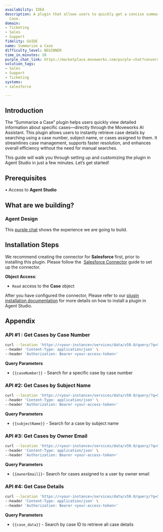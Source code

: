 ```yaml
---
availability: IDEA
description: A plugin that allows users to quickly get a concise summary of a Salesforce
  Case.
domain:
- Ticketing
- Sales
- Support
fidelity: GUIDE
name: Summarize a Case
difficulty_level: BEGINNER
time_in_minutes: 10
purple_chat_link: https://marketplace.moveworks.com/purple-chat?conversation=%7B%22messages%22%3A%5B%7B%22role%22%3A%22user%22%2C%22parts%22%3A%5B%7B%22richText%22%3A%22help+me+summarize+a+case%22%7D%5D%7D%2C%7B%22role%22%3A%22assistant%22%2C%22parts%22%3A%5B%7B%22richText%22%3A%22%3Cp%3ESure%2C+how+would+you+like+to+find+the+case%3F+I+can+look+up+a+case+by+its+number%2C+description+or+if+it%27s+assigned+to+you%3C%2Fp%3E%22%7D%5D%7D%2C%7B%22role%22%3A%22user%22%2C%22parts%22%3A%5B%7B%22richText%22%3A%22%3Cp%3EBy+description%2C+printer+not+working%3C%2Fp%3E%22%7D%5D%7D%2C%7B%22role%22%3A%22assistant%22%2C%22parts%22%3A%5B%7B%22reasoningSteps%22%3A%5B%7B%22status%22%3A%22success%22%2C%22richText%22%3A%22Searching+for+cases+matching+%27printer+not+working%27+in+%3Cb+xmlns%3D%5C%22http%3A%2F%2Fwww.w3.org%2F1999%2Fxhtml%5C%22%3Esalesforce%3C%2Fb%3E%22%7D%5D%7D%2C%7B%22richText%22%3A%22%3Cp+xmlns%3D%5C%22http%3A%2F%2Fwww.w3.org%2F1999%2Fxhtml%5C%22%3EI+found+a+few+cases+matching+that+description.+Please+select+the+one+you+want+a+summary+for+by+replying+with+the+number.%3C%2Fp%3E%3Col+xmlns%3D%5C%22http%3A%2F%2Fwww.w3.org%2F1999%2Fxhtml%5C%22%3E%3Cli%3E0018456+-+Main+office+printer+not+working%3C%2Fli%3E%3Cli%3E0018452+-+User+cannot+print+from+laptop%3C%2Fli%3E%3Cli%3E0018449+-+Error+message+on+3rd+floor+printer%3C%2Fli%3E%3C%2Fol%3E%22%7D%5D%7D%2C%7B%22role%22%3A%22user%22%2C%22parts%22%3A%5B%7B%22richText%22%3A%221%22%7D%5D%7D%2C%7B%22role%22%3A%22assistant%22%2C%22parts%22%3A%5B%7B%22reasoningSteps%22%3A%5B%7B%22status%22%3A%22success%22%2C%22richText%22%3A%22Retrieving+details+for+case+%3Cb+xmlns%3D%5C%22http%3A%2F%2Fwww.w3.org%2F1999%2Fxhtml%5C%22%3E0018456%3C%2Fb%3E+from+%3Cb+xmlns%3D%5C%22http%3A%2F%2Fwww.w3.org%2F1999%2Fxhtml%5C%22%3Esalesforce%3C%2Fb%3E%22%7D%5D%7D%2C%7B%22richText%22%3A%22%3Cp+xmlns%3D%5C%22http%3A%2F%2Fwww.w3.org%2F1999%2Fxhtml%5C%22%3EHere+is+the+summary+for+Case+%3Cb%3E0018456%3C%2Fb%3E%3A%3C%2Fp%3E%3Cul+xmlns%3D%5C%22http%3A%2F%2Fwww.w3.org%2F1999%2Fxhtml%5C%22%3E%3Cli%3E%3Cb%3ECustomer%3A%3C%2Fb%3E+John+Smith+%28Apex+Solutions%29%3C%2Fli%3E%3Cli%3E%3Cb%3ESubject%3A%3C%2Fb%3E+Main+office+printer+not+working%3C%2Fli%3E%3Cli%3E%3Cb%3EIssue+Description%3A%3C%2Fb%3E+The+main+office+printer+%28HP+LaserJet+4000%29+is+unresponsive.+Multiple+users+have+reported+being+unable+to+print+since+this+morning.+The+device+is+powered+on+but+shows+an+error+code.%3C%2Fli%3E%3Cli%3E%3Cb%3EThe+Ask%3A%3C%2Fb%3E+The+customer+needs+the+main+office+printer+fixed+as+it+is+impacting+the+entire+department%27s+productivity.%3C%2Fli%3E%3Cli%3E%3Cb%3EActions+Taken%3A%3C%2Fb%3E+Initial+troubleshooting+performed+via+remote+restart.+On-site+tech+%28Jane+Doe%29+has+been+dispatched+to+investigate+the+error+code.%3C%2Fli%3E%3Cli%3E%3Cb%3ECurrent+Status%3A%3C%2Fb%3E+In+Progress%3C%2Fli%3E%3Cli%3E%3Cb%3ENext+Steps%3A%3C%2Fb%3E+Awaiting+diagnosis+from+the+on-site+technician.+Expected+update+within+the+next+hour.%3C%2Fli%3E%3C%2Ful%3E%22%7D%2C%7B%22citations%22%3A%5B%7B%22connectorName%22%3A%22salesforce%22%2C%22citationTitle%22%3A%220018456+-+Main+office+printer+not+working%22%7D%5D%7D%5D%7D%5D%7D
solution_tags:
- Sales
- Support
- Ticketing
systems:
- salesforce

---
```

## **Introduction**

The “Summarize a Case” plugin helps users quickly view detailed information about specific cases—directly through the Moveworks AI Assistant. This plugin allows users to instantly retrieve case details by searching using a case number, subject name, or cases assigned to them. It streamlines case management, supports faster resolution, and enhances overall efficiency without the need for manual searches.

This guide will walk you through setting up and customizing the plugin in Agent Studio in just a few minutes. Let’s get started!

## **Prerequisites**

• Access to **Agent Studio**

## **What are we building?**

### **Agent Design**

This [purple chat](https://marketplace.moveworks.com/purple-chat?conversation=%7B%22messages%22%3A%5B%7B%22role%22%3A%22user%22%2C%22parts%22%3A%5B%7B%22richText%22%3A%22help+me+summarize+a+case%22%7D%5D%7D%2C%7B%22role%22%3A%22assistant%22%2C%22parts%22%3A%5B%7B%22richText%22%3A%22%3Cp%3ESure%2C+how+would+you+like+to+find+the+case%3F+I+can+look+up+a+case+by+its+number%2C+description+or+if+it%27s+assigned+to+you%3C%2Fp%3E%22%7D%5D%7D%2C%7B%22role%22%3A%22user%22%2C%22parts%22%3A%5B%7B%22richText%22%3A%22%3Cp%3EBy+description%2C+printer+not+working%3C%2Fp%3E%22%7D%5D%7D%2C%7B%22role%22%3A%22assistant%22%2C%22parts%22%3A%5B%7B%22reasoningSteps%22%3A%5B%7B%22status%22%3A%22success%22%2C%22richText%22%3A%22Searching+for+cases+matching+%27printer+not+working%27+in+%3Cb+xmlns%3D%5C%22http%3A%2F%2Fwww.w3.org%2F1999%2Fxhtml%5C%22%3Esalesforce%3C%2Fb%3E%22%7D%5D%7D%2C%7B%22richText%22%3A%22%3Cp+xmlns%3D%5C%22http%3A%2F%2Fwww.w3.org%2F1999%2Fxhtml%5C%22%3EI+found+a+few+cases+matching+that+description.+Please+select+the+one+you+want+a+summary+for+by+replying+with+the+number.%3C%2Fp%3E%3Col+xmlns%3D%5C%22http%3A%2F%2Fwww.w3.org%2F1999%2Fxhtml%5C%22%3E%3Cli%3E0018456+-+Main+office+printer+not+working%3C%2Fli%3E%3Cli%3E0018452+-+User+cannot+print+from+laptop%3C%2Fli%3E%3Cli%3E0018449+-+Error+message+on+3rd+floor+printer%3C%2Fli%3E%3C%2Fol%3E%22%7D%5D%7D%2C%7B%22role%22%3A%22user%22%2C%22parts%22%3A%5B%7B%22richText%22%3A%221%22%7D%5D%7D%2C%7B%22role%22%3A%22assistant%22%2C%22parts%22%3A%5B%7B%22reasoningSteps%22%3A%5B%7B%22status%22%3A%22success%22%2C%22richText%22%3A%22Retrieving+details+for+case+%3Cb+xmlns%3D%5C%22http%3A%2F%2Fwww.w3.org%2F1999%2Fxhtml%5C%22%3E0018456%3C%2Fb%3E+from+%3Cb+xmlns%3D%5C%22http%3A%2F%2Fwww.w3.org%2F1999%2Fxhtml%5C%22%3Esalesforce%3C%2Fb%3E%22%7D%5D%7D%2C%7B%22richText%22%3A%22%3Cp+xmlns%3D%5C%22http%3A%2F%2Fwww.w3.org%2F1999%2Fxhtml%5C%22%3EHere+is+the+summary+for+Case+%3Cb%3E0018456%3C%2Fb%3E%3A%3C%2Fp%3E%3Cul+xmlns%3D%5C%22http%3A%2F%2Fwww.w3.org%2F1999%2Fxhtml%5C%22%3E%3Cli%3E%3Cb%3ECustomer%3A%3C%2Fb%3E+John+Smith+%28Apex+Solutions%29%3C%2Fli%3E%3Cli%3E%3Cb%3ESubject%3A%3C%2Fb%3E+Main+office+printer+not+working%3C%2Fli%3E%3Cli%3E%3Cb%3EIssue+Description%3A%3C%2Fb%3E+The+main+office+printer+%28HP+LaserJet+4000%29+is+unresponsive.+Multiple+users+have+reported+being+unable+to+print+since+this+morning.+The+device+is+powered+on+but+shows+an+error+code.%3C%2Fli%3E%3Cli%3E%3Cb%3EThe+Ask%3A%3C%2Fb%3E+The+customer+needs+the+main+office+printer+fixed+as+it+is+impacting+the+entire+department%27s+productivity.%3C%2Fli%3E%3Cli%3E%3Cb%3EActions+Taken%3A%3C%2Fb%3E+Initial+troubleshooting+performed+via+remote+restart.+On-site+tech+%28Jane+Doe%29+has+been+dispatched+to+investigate+the+error+code.%3C%2Fli%3E%3Cli%3E%3Cb%3ECurrent+Status%3A%3C%2Fb%3E+In+Progress%3C%2Fli%3E%3Cli%3E%3Cb%3ENext+Steps%3A%3C%2Fb%3E+Awaiting+diagnosis+from+the+on-site+technician.+Expected+update+within+the+next+hour.%3C%2Fli%3E%3C%2Ful%3E%22%7D%2C%7B%22citations%22%3A%5B%7B%22connectorName%22%3A%22salesforce%22%2C%22citationTitle%22%3A%220018456+-+Main+office+printer+not+working%22%7D%5D%7D%5D%7D%5D%7D) shows the experience we are going to build.

## **Installation Steps**

We recommend creating the connector for **Salesforce** first, prior to installing this plugin. Please follow the  [Salesforce Connector](https://marketplace.moveworks.com/connectors/salesforce#how-to-implement) guide to set up the connector.

**Object Access**:

- `Read` access to the **Case** object

After you have configured the connector, Please refer to our [plugin installation documentation](https://help.moveworks.com/docs/ai-agent-marketplace-installation) for more details on how to install a plugin in Agent Studio.

## **Appendix**

### API #1 : Get Cases by Case Number

```bash
curl --location 'https://<your-instance>/services/data/v59.0/query/?q=SELECT+Id%2C+CaseNumber%2C+Subject%2C+Description%2C+Owner.Email+FROM+Case+WHERE+CaseNumber%3D%27{{caseNumber}}%27' \
--header 'Content-Type: application/json' \
--header 'Authorization: Bearer <your-access-token>'
```

**Query Parameters**

- `{{caseNumber}}` - Search for a specific case by case number

### API #2: Get Cases by Subject Name

```bash
curl --location 'https://<your-instance>/services/data/v59.0/query/?q=SELECT+Id%2C+CaseNumber%2C+Subject%2C+Description%2C+Owner.Name+FROM+Case+WHERE+Subject+LIKE+%27%25{{subject}}%25%27+ORDER+BY+CreatedDate+DESC+LIMIT+500' \
--header 'Content-Type: application/json' \
--header 'Authorization: Bearer <your-access-token>'
```

**Query Parameters**

- `{{subjectName}}` - Search for a case by subject name

### API #3: Get Cases by Owner Email

```bash
curl --location 'https://<your-instance>/services/data/v59.0/query/?q=SELECT+Id%2C+CaseNumber%2C+Subject%2C+Owner.Email+FROM+Case+WHERE+Owner.Email%3D%27{{ownerEmail}}%27+ORDER+BY+CreatedDate+DESC+LIMIT+500' \
--header 'Content-Type: application/json' \
--header 'Authorization: Bearer <your-access-token>'
```

**Query Parameters**

- `{{ownerEmail}}`- Search for cases assigned to a user by owner email

### API #4: Get Case Details

```bash
curl --location 'https://<your-instance>/services/data/v59.0/query/?q=SELECT+Id%2C+CaseNumber%2C+Subject%2C+Description%2C+Status%2C+Priority%2C+Account.Name%2C+Contact.Name%2C+CreatedDate%2C+ClosedDate%2C+LastModifiedDate%2C+Owner.Name%2C+CreatedBy.Name%2C+LastModifiedBy.Name%2C+Origin%2C+Type%2C+Reason%2C+IsEscalated%2C(SELECT+CommentBody%2C+CreatedDate%2C+IsPublished+FROM+CaseComments+ORDER+BY+CreatedDate+DESC+LIMIT+20)%2C(SELECT+Subject%2C+ActivityDate%2C+Status%2C+Owner.Name+FROM+Tasks+ORDER+BY+ActivityDate+DESC+LIMIT+20)%2C(SELECT+Subject%2C+ActivityDate%2C+Description%2C+Owner.Name+FROM+Events+ORDER+BY+ActivityDate+DESC+LIMIT+20)+FROM+Case+WHERE+Id%3D%27{{case_data}}%27' \
--header 'Content-Type: application/json' \
--header 'Authorization: Bearer <your-access-token>'
```

**Query Parameters**

- `{{case_data}}` - Search by case ID to retrieve all case details
